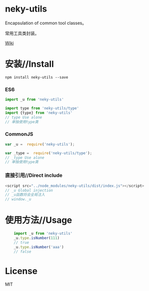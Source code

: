 # neky-utils
Encapsulation of common tool classes。

常用工具类封装。

[Wiki](https://github.com/suguangwen/neky-utils/wiki)

# 安装//Install

```npm
npm install neky-utils --save
```

### ES6

```JavaScript
import _u from 'neky-utils'

import type from 'neky-utils/type'
import {type} from 'neky-utils'
// type Use alone
// 单独使用type类
```

### CommonJS

```JavaScript
var _u =  require('neky-utils');

var _type =  require('neky-utils/type');
// _type Use alone
// 单独使用type类
```

### 直接引用//Direct include

```JavaScript
<script src="../node_modules/neky-utils/dist/index.js"></script>
// _u Global injection
// _u函数将会全局注入
// window._u
```

# 使用方法//Usage

```JavaScript
    import _u from 'neky-utils'
    _u.type.isNumber(111)
    // true
    _u.type.isNumber('aaa')
    // false
```


# License

MIT